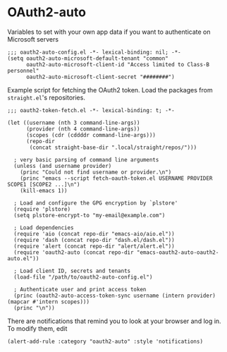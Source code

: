# OAuth2-auto

Variables to set with your own app data if you want to authenticate on Microsoft servers

```emacs-lisp
;;; oauth2-auto-config.el -*- lexical-binding: nil; -*-
(setq oauth2-auto-microsoft-default-tenant "common"
      oauth2-auto-microsoft-client-id "Access limited to Class-B personnel"
      oauth2-auto-microsoft-client-secret "########")
```

Example script for fetching the OAuth2 token. Load the packages from `straight.el`'s repositories.

```emacs-lisp
;;; oauth2-token-fetch.el -*- lexical-binding: t; -*-

(let ((username (nth 3 command-line-args))
      (provider (nth 4 command-line-args))
      (scopes (cdr (cddddr command-line-args)))
      (repo-dir
       (concat straight-base-dir ".local/straight/repos/")))

  ; very basic parsing of command line arguments
  (unless (and username provider)
    (princ "Could not find username or provider.\n")
    (princ "emacs --script fetch-oauth-token.el USERNAME PROVIDER SCOPE1 [SCOPE2 ...]\n")
    (kill-emacs 1))

  ; Load and configure the GPG encryption by `plstore'
  (require 'plstore)
  (setq plstore-encrypt-to "my-email@example.com")

  ; Load dependencies
  (require 'aio (concat repo-dir "emacs-aio/aio.el"))
  (require 'dash (concat repo-dir "dash.el/dash.el"))
  (require 'alert (concat repo-dir "alert/alert.el"))
  (require 'oauth2-auto (concat repo-dir "emacs-oauth2-auto-oauth2-auto.el"))

  ; Load client ID, secrets and tenants
  (load-file "/path/to/oauth2-auto-config.el")

  ; Authenticate user and print access token
  (princ (oauth2-auto-access-token-sync username (intern provider) (mapcar #'intern scopes)))
  (princ "\n"))
```

There are notifications that remind you to look at your browser and log in. To
modify them, edit

```emacs-lisp
(alert-add-rule :category "oauth2-auto" :style 'notifications)
```
